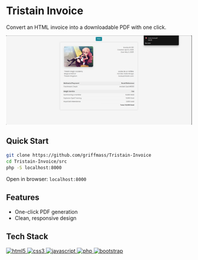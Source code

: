 # Tristain Invoice

Convert an HTML invoice into a downloadable PDF with one click.

![Frontend Preview](https://github.com/griffmass/Tristain-Invoice/blob/main/src/img/frontend.png?raw=true)

## Quick Start

```bash
git clone https://github.com/griffmass/Tristain-Invoice
cd Tristain-Invoice/src
php -S localhost:8000
````
Open in browser: ``localhost:8000``

## Features

- One-click PDF generation
- Clean, responsive design

## Tech Stack
<!-- HTML -->    
<a href="https://www.w3.org/html/" target="_blank" rel="noreferrer"> 
<img src="https://upload.wikimedia.org/wikipedia/commons/thumb/6/61/HTML5_logo_and_wordmark.svg/1024px-HTML5_logo_and_wordmark.svg.png" alt="html5" width="40" height="40"/> </a> 
<!-- CSS -->  
<a href="https://www.w3schools.com/css/" target="_blank" rel="noreferrer"> 
<img src="https://upload.wikimedia.org/wikipedia/commons/d/d5/CSS3_logo_and_wordmark.svg" alt="css3" width="40" height="40"/> </a>
<!-- Javascript -->  
<a href="https://developer.mozilla.org/en-US/docs/Web/JavaScript" target="_blank" rel="noreferrer"> 
<img src="https://upload.wikimedia.org/wikipedia/commons/thumb/9/99/Unofficial_JavaScript_logo_2.svg/2048px-Unofficial_JavaScript_logo_2.svg.png" alt="javascript" width="40" height="40"/> </a>
<!-- PHP --> 
<a href="https://www.php.net" target="_blank" rel="noreferrer"> 
<img src="https://upload.wikimedia.org/wikipedia/commons/thumb/2/27/PHP-logo.svg/2560px-PHP-logo.svg.png" alt="php" width="46" height="26"/> </a> 
<!-- Bootstrap --> 
<a href="https://getbootstrap.com" target="_blank" rel="noreferrer"> 
<img src="https://pluspng.com/img-png/bootstrap-logo-vector-png-bem-with-bootstrap-bootstrap-logo-1024.png" alt="bootstrap" width="40" height="40"/> </a> 
